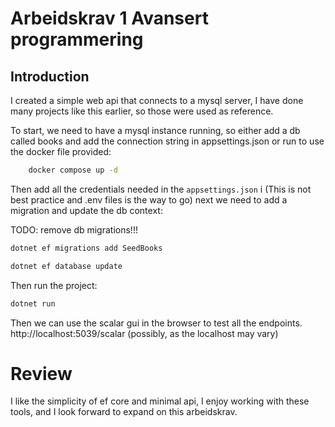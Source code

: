# Arbeidskrav 1 Avansert programmering

## Introduction
I created a simple web api that connects to a mysql server, I have done 
many projects like this earlier, so those were used as reference.

To start, we need to have a mysql instance running, so either add a db 
called books and add the connection string in appsettings.json 
or run to use the docker file provided:
```bash
    docker compose up -d
```

Then add all the credentials needed in the ```appsettings.json``` i
(This is not best practice and .env files is the way to go)
next we need to add a migration and update the db context:

TODO: remove db migrations!!!
```bash
dotnet ef migrations add SeedBooks
```
```bash
dotnet ef database update 
```
Then run the project:
```bash
dotnet run
```

Then we can use the scalar gui in the browser to test all the endpoints.
http://localhost:5039/scalar (possibly, as the localhost may vary)


# Review
I like the simplicity of ef core and minimal api, I enjoy working with 
 these tools, and I look forward to expand on this arbeidskrav.

